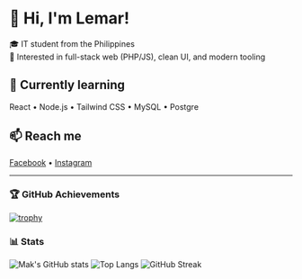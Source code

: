 # 👋 Hi, I'm Lemar!

🎓 IT student from the Philippines  
🧭 Interested in full-stack web (PHP/JS), clean UI, and modern tooling

## 🌱 Currently learning
React • Node.js • Tailwind CSS • MySQL • Postgre

## 📫 Reach me
[Facebook](https://facebook.com/mak.gobe.1) • [Instagram](https://instagram.com/omkayyy_)

---

### 🏆 GitHub Achievements
[![trophy](https://github-profile-trophy.vercel.app/?username=xdlemar&theme=onedark&no-frame=true&no-bg=true&row=1&column=6)](https://github.com/ryo-ma/github-profile-trophy)

### 📊 Stats
![Mak's GitHub stats](https://github-readme-stats.vercel.app/api?username=xdlemar&show_icons=true&theme=transparent)
![Top Langs](https://github-readme-stats.vercel.app/api/top-langs/?username=xdlemar&layout=compact)
![GitHub Streak](https://streak-stats.demolab.com?user=xdlemar&hide_border=true)

